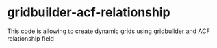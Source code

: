 # gridbuilder-acf-relationship
This code is allowing to create dynamic grids using gridbuilder and ACF relationship field
